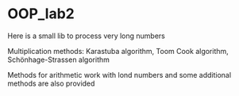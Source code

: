 # OOP_lab2
Here is a small lib to process very long numbers

Multiplication methods: Karastuba algorithm, Toom Cook algorithm, Schönhage-Strassen algorithm

Methods for arithmetic work with lond numbers and some additional methods are also provided
